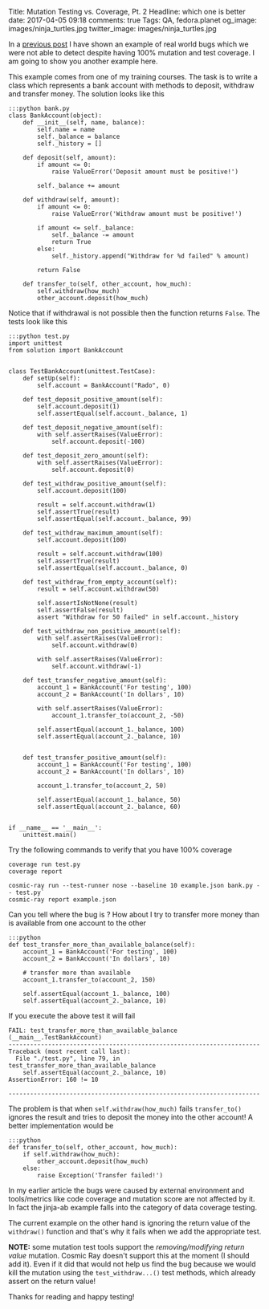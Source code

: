 Title: Mutation Testing vs. Coverage, Pt. 2
Headline: which one is better
date: 2017-04-05 09:18
comments: true
Tags: QA, fedora.planet
og_image: images/ninja_turtles.jpg
twitter_image: images/ninja_turtles.jpg

In a [previous post]({filename}2016-12-27-mutation-vs-coverage.markdown) I
have shown an example of real world bugs which we were not able to detect
despite having 100% mutation and test coverage. I am going to show you another
example here.

This example comes from one of my training courses. The task is to write a
class which represents a bank account with methods to deposit, withdraw and
transfer money. The solution looks like this

    :::python bank.py
    class BankAccount(object):
        def __init__(self, name, balance):
            self.name = name
            self._balance = balance
            self._history = []
    
        def deposit(self, amount):
            if amount <= 0:
                raise ValueError('Deposit amount must be positive!')
    
            self._balance += amount
    
        def withdraw(self, amount):
            if amount <= 0:
                raise ValueError('Withdraw amount must be positive!')
    
            if amount <= self._balance:
                self._balance -= amount
                return True
            else:
                self._history.append("Withdraw for %d failed" % amount)
    
            return False
    
        def transfer_to(self, other_account, how_much):
            self.withdraw(how_much)
            other_account.deposit(how_much)


Notice that if withdrawal is not possible then the function returns `False`. The tests
look like this

    :::python test.py
    import unittest
    from solution import BankAccount
    
    
    class TestBankAccount(unittest.TestCase):
        def setUp(self):
            self.account = BankAccount("Rado", 0)
    
        def test_deposit_positive_amount(self):
            self.account.deposit(1)
            self.assertEqual(self.account._balance, 1)
    
        def test_deposit_negative_amount(self):
            with self.assertRaises(ValueError):
                self.account.deposit(-100)
    
        def test_deposit_zero_amount(self):
            with self.assertRaises(ValueError):
                self.account.deposit(0)
    
        def test_withdraw_positive_amount(self):
            self.account.deposit(100)
    
            result = self.account.withdraw(1)
            self.assertTrue(result)
            self.assertEqual(self.account._balance, 99)
    
        def test_withdraw_maximum_amount(self):
            self.account.deposit(100)
    
            result = self.account.withdraw(100)
            self.assertTrue(result)
            self.assertEqual(self.account._balance, 0)
    
        def test_withdraw_from_empty_account(self):
            result = self.account.withdraw(50)
    
            self.assertIsNotNone(result)
            self.assertFalse(result)
            assert "Withdraw for 50 failed" in self.account._history
    
        def test_withdraw_non_positive_amount(self):
            with self.assertRaises(ValueError):
                self.account.withdraw(0)
    
            with self.assertRaises(ValueError):
                self.account.withdraw(-1)
    
        def test_transfer_negative_amount(self):
            account_1 = BankAccount('For testing', 100)
            account_2 = BankAccount('In dollars', 10)
    
            with self.assertRaises(ValueError):
                account_1.transfer_to(account_2, -50)
    
            self.assertEqual(account_1._balance, 100)
            self.assertEqual(account_2._balance, 10)
    
    
        def test_transfer_positive_amount(self):
            account_1 = BankAccount('For testing', 100)
            account_2 = BankAccount('In dollars', 10)
    
            account_1.transfer_to(account_2, 50)
    
            self.assertEqual(account_1._balance, 50)
            self.assertEqual(account_2._balance, 60)
    
    
    if __name__ == '__main__':
        unittest.main()




Try the following commands to verify that you have 100% coverage

    coverage run test.py
    coverage report
    
    cosmic-ray run --test-runner nose --baseline 10 example.json bank.py -- test.py`
    cosmic-ray report example.json


Can you tell where the bug is ? How about I try to transfer more money than is
available from one account to the other

    :::python
    def test_transfer_more_than_available_balance(self):
        account_1 = BankAccount('For testing', 100)
        account_2 = BankAccount('In dollars', 10)
    
        # transfer more than available
        account_1.transfer_to(account_2, 150)
    
        self.assertEqual(account_1._balance, 100)
        self.assertEqual(account_2._balance, 10)

If you execute the above test it will fail

    FAIL: test_transfer_more_than_available_balance (__main__.TestBankAccount)
    ----------------------------------------------------------------------
    Traceback (most recent call last):
      File "./test.py", line 79, in test_transfer_more_than_available_balance
        self.assertEqual(account_2._balance, 10)
    AssertionError: 160 != 10
    
    ----------------------------------------------------------------------

The problem is that when `self.withdraw(how_much)` fails `transfer_to()` ignores
the result and tries to deposit the money into the other account! A better
implementation would be

    :::python
    def transfer_to(self, other_account, how_much):
        if self.withdraw(how_much):
            other_account.deposit(how_much)
        else:
            raise Exception('Transfer failed!')


In my earlier article the bugs were caused by external environment
and tools/metrics like code coverage and mutation score are not affected by it.
In fact the jinja-ab example falls into the category of data coverage testing.

The current example on the other hand is ignoring the return value of the `withdraw()`
function and that's why it fails when we add the appropriate test.

**NOTE:** some mutation test tools support the *removing/modifying return value*
mutation. Cosmic Ray doesn't support this at the moment (I should add it). Even if it did
that would not help us find the bug because we would kill the mutation using
the `test_withdraw...()` test methods, which already assert on the return value!

Thanks for reading and happy testing!
